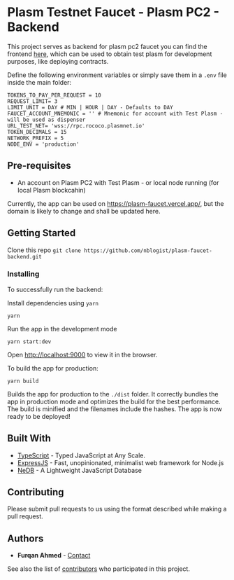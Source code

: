 # Plasm Testnet Faucet - Plasm PC2 - Backend

This project serves as backend for plasm pc2 faucet you can find the frontend [here](https://github.com/nblogist/plasm-faucet-frontend), which can be used to obtain test plasm for development purposes, like deploying contracts.

Define the following environment variables or simply save them in a `.env` file inside the main folder:
 
```
TOKENS_TO_PAY_PER_REQUEST = 10
REQUEST_LIMIT= 3
LIMIT_UNIT = DAY # MIN | HOUR | DAY - Defaults to DAY
FAUCET_ACCOUNT_MNEMONIC = '' # Mnemonic for account with Test Plasm - will be used as dispenser
URL_TEST_NET= 'wss://rpc.rococo.plasmnet.io'
TOKEN_DECIMALS = 15 
NETWORK_PREFIX = 5
NODE_ENV = 'production'
```

## Pre-requisites

- An account on Plasm PC2 with Test Plasm - or local node running (for local Plasm blockcahin)

Currently, the app can be used on <https://plasm-faucet.vercel.app/>, but the domain is likely to change and shall be updated here.

## Getting Started

Clone this repo ```git clone https://github.com/nblogist/plasm-faucet-backend.git```

### Installing

To successfully run the backend:

Install dependencies using ```yarn```

```
yarn
```

Run the app in the development mode

```
yarn start:dev
```
Open [http://localhost:9000](http://localhost:9000) to view it in the browser.

To build the app for production:
```
yarn build
```

Builds the app for production to the `./dist` folder.
It correctly bundles the app in production mode and optimizes the build for the best performance.
The build is minified and the filenames include the hashes.
The app is now ready to be deployed!

## Built With

* [TypeScript](https://www.typescriptlang.org/) - Typed JavaScript at Any Scale.
* [ExpressJS](https://expressjs.com/) - Fast, unopinionated, minimalist web framework for Node.js
* [NeDB](https://github.com/louischatriot/nedb) - A Lightweight JavaScript Database

## Contributing

Please submit pull requests to us using the format described while making a pull request.

## Authors

* **Furqan Ahmed** - [Contact](https://www.furqan.me)

See also the list of [contributors](https://github.com/nblogist/plasm-faucet-backend/contributors) who participated in this project.
